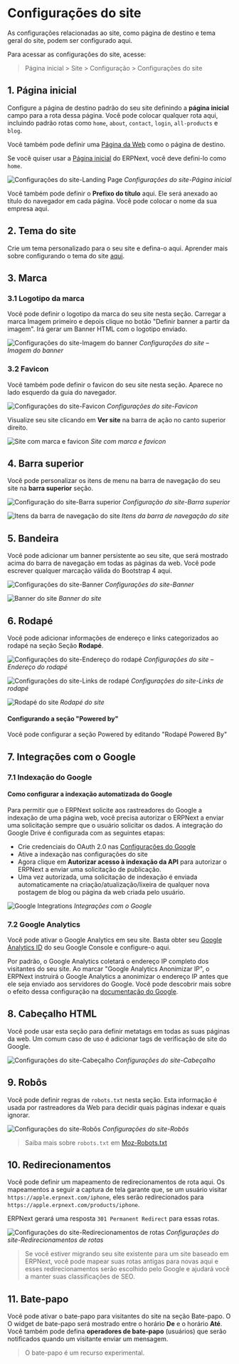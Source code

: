 # Configurações do site



As configurações relacionadas ao site, como página de destino e tema geral do site, podem ser
configurado aqui.


Para acessar as configurações do site, acesse:



> 
> Página inicial > Site > Configuração > Configurações do site
> 
> 
> 


## 1. Página inicial


Configure a página de destino padrão do seu site definindo a **página inicial**
campo para a rota dessa página. Você pode colocar qualquer rota aqui, incluindo padrão
rotas como `home`, `about`, `contact`, `login`, `all-products` e `blog`.


Você também pode definir uma [Página da Web](/docs/pt/website/web-page) como o
página de destino.


Se você quiser usar a [Página inicial](/docs/pt/website/homepage) do ERPNext,
você deve defini-lo como `home`.


![Configurações do site-Landing Page](/files/website-settings-landing-page.png)
*Configurações do site-Página inicial*


Você também pode definir o **Prefixo do título** aqui. Ele será anexado ao título do navegador
em cada página. Você pode colocar o nome da sua empresa aqui.


## 2. Tema do site


Crie um tema personalizado para o seu site e defina-o aqui. Aprender mais sobre
configurando o tema do site [aqui](/docs/pt/website/website-theme).


## 3. Marca


### 3.1 Logotipo da marca


Você pode definir o logotipo da marca do seu site nesta seção. Carregar a marca
Imagem primeiro e depois clique no botão "Definir banner a partir da imagem". Irá gerar um
Banner HTML com o logotipo enviado.


![Configurações do site-Imagem do banner](/files/website-settings-banner-image.png)
*Configurações do site – Imagem do banner*


### 3.2 Favicon


Você também pode definir o favicon do seu site nesta seção. Aparece no
lado esquerdo da guia do navegador.


![Configurações do site-Favicon](/files/website-settings-favicon.png)
*Configurações do site-Favicon*


Visualize seu site clicando em **Ver site** na barra de ação no canto superior direito.


![Site com marca e favicon](/files/website-brand-and-favicon.png)
*Site com marca e favicon*


## 4. Barra superior


Você pode personalizar os itens de menu na barra de navegação do seu site na **barra superior**
seção.


![Configuração do site-Barra superior](/files/website-settings-top-bar.png)
*Configuração do site-Barra superior*


![Itens da barra de navegação do site](/files/website-navbar-items.png)
*Itens da barra de navegação do site*


## 5. Bandeira


Você pode adicionar um banner persistente ao seu site, que será mostrado acima do
barra de navegação em todas as páginas da web. Você pode escrever qualquer marcação válida do Bootstrap 4 aqui.


![Configurações do site-Banner](/files/website-settings-banner.png)
*Configurações do site-Banner*


![Banner do site](/files/website-banner.png)
*Banner do site*


## 6. Rodapé


Você pode adicionar informações de endereço e links categorizados ao rodapé na seção
Seção **Rodapé**.


![Configurações do site-Endereço do rodapé](/files/website-settings-footer-address.png)
*Configurações do site – Endereço do rodapé*


![Configurações do site-Links de rodapé](/files/website-settings-footer-links.png)
*Configurações do site-Links de rodapé*


![Rodapé do site](/files/website-footer.png)
*Rodapé do site*


#### Configurando a seção "Powered by"


Você pode configurar a seção Powered by editando "Rodapé Powered By"


## 7. Integrações com o Google


### 7.1 Indexação do Google


#### Como configurar a indexação automatizada do Google


Para permitir que o ERPNext solicite aos rastreadores do Google a indexação de uma página web, você precisa autorizar o ERPNext a enviar uma solicitação sempre que o usuário solicitar os dados. A integração do Google Drive é configurada com as seguintes etapas:


* Crie credenciais do OAuth 2.0 nas [Configurações do Google](/docs/pt/erpnext_integration/google_settings)
* Ative a indexação nas configurações do site
* Agora clique em **Autorizar acesso à indexação da API** para autorizar o ERPNext a enviar uma solicitação de publicação.
* Uma vez autorizada, uma solicitação de indexação é enviada automaticamente na criação/atualização/lixeira de qualquer nova postagem de blog ou página da web criada pelo usuário.


![Google Integrations](/files/website-settings-integrations.png)
*Integrações com o Google*


### 7.2 Google Analytics


Você pode ativar o Google Analytics em seu site. Basta obter seu [Google Analytics
ID](https://support.google.com/analytics/answer/1008080?hl=en) do seu Google
Console e configure-o aqui.


Por padrão, o Google Analytics coletará o endereço IP completo dos visitantes do seu site.
Ao marcar "Google Analytics Anonimizar IP", o ERPNext instruirá o Google Analytics a
anonimizar o endereço IP antes que ele seja enviado aos servidores do Google. Você pode descobrir mais sobre
o efeito dessa configuração na [documentação do Google](https://support.google.com/analytics/answer/2763052).


## 8. Cabeçalho HTML


Você pode usar esta seção para definir metatags em todas as suas páginas da web. Um comum
caso de uso é adicionar tags de verificação de site do Google.


![Configurações do site-Cabeçalho](/files/website-settings-header.png)
*Configurações do site-Cabeçalho*


## 9. Robôs


Você pode definir regras de `robots.txt` nesta seção. Esta informação é usada por
rastreadores da Web para decidir quais páginas indexar e quais ignorar.


![Configurações do site-Robôs](/files/website-settings-robots-txt.png)
*Configurações do site-Robôs*



> 
> Saiba mais sobre `robots.txt` em [Moz-Robots.txt](https://moz.com/learn/seo/robotstxt)
> 
> 
> 


## 10. Redirecionamentos


Você pode definir um mapeamento de redirecionamentos de rota aqui. Os mapeamentos a seguir
a captura de tela garante que, se um usuário visitar `https://apple.erpnext.com/iphone`,
eles serão redirecionados para `https://apple.erpnext.com/products/iphone`.


ERPNext gerará uma resposta `301 Permanent Redirect` para essas rotas.


![Configurações do site-Redirecionamentos de rotas](/files/website-settings-route-redirects.png)
*Configurações do site-Redirecionamentos de rotas*



> 
> Se você estiver migrando seu site existente para um site baseado em ERPNext,
>  você pode mapear suas rotas antigas para novas aqui e esses redirecionamentos serão
>  escolhido pelo Google e ajudará você a manter suas classificações de SEO.
> 
> 
> 


## 11. Bate-papo


Você pode ativar o bate-papo para visitantes do site na seção Bate-papo. O
O widget de bate-papo será mostrado entre o horário **De** e o horário **Até**. Você também pode
defina **operadores de bate-papo** (usuários) que serão notificados quando um visitante enviar um
mensagem.



> 
> O bate-papo é um recurso experimental.
> 
> 
> 




